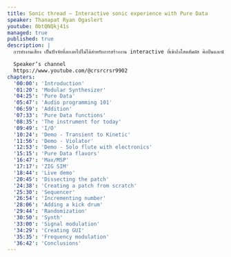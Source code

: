 ```yaml
---
title: Sonic thread — Interactive sonic experience with Pure Data
speaker: Thanapat Ryan Ogaslert
youtube: 0btQNQkj41s
managed: true
published: true
description: |
  การทำงานเสียง เป็นปัจจัยที่ละเลยไปไม่ได้สำหรับการสร้างงาน interactive ที่เข้าถึงโสตสัมผัส ศิลปินและนักออกแบบสามารถเชื่อมต่อระบบสัมผัสเข้ากับระบบเสียงได้ ผ่านทางโปรแกรม open source ต่างๆ (Pure Data, Orca, Etc.) ที่จะนำเสนอในการบรรยาย พร้อมทั้งการเลือกอุปกรณ์ให้เหมาะสมกับ ขนาดและขอบเขตของงาน

  Speaker’s channel
  https://www.youtube.com/@crsrcrsr9902
chapters:
  '00:00': 'Introduction'
  '01:20': 'Modular Synthesizer'
  '04:25': 'Pure Data'
  '05:47': 'Audio programming 101'
  '06:59': 'Addition'
  '07:33': 'Pure Data functions'
  '08:35': 'The instrument for today'
  '09:49': 'I/O'
  '10:24': 'Demo - Transient to Kinetic'
  '11:56': 'Demo - Violator'
  '12:53': 'Demo - Solo flute with electronics'
  '15:15': 'Pure Data flavors'
  '16:47': 'Max/MSP'
  '17:17': 'ZIG SIM'
  '18:44': 'Live demo'
  '20:45': 'Dissecting the patch'
  '24:38': 'Creating a patch from scratch'
  '25:30': 'Sequencer'
  '26:54': 'Incrementing number'
  '28:06': 'Adding a kick drum'
  '29:44': 'Randomization'
  '30:50': 'Synth'
  '33:00': 'Signal modulation'
  '34:29': 'Creating GUI'
  '35:35': 'Frequency modulation'
  '36:42': 'Conclusions'
---
```


